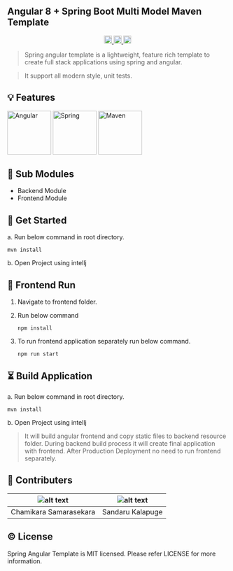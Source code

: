 ## Angular 8 + Spring Boot Multi Model Maven Template

<p align="center">  
  <a href="https://travis-ci.org/yohangz/packer-cli">
    <img src="https://travis-ci.org/yohangz/packer-cli.svg?branch=master" alt="travis build" height="18">
  </a>
  <a href="https://github.com/yohangz/packer-cli/blob/master/LICENSE">
    <img src="https://img.shields.io/badge/license-MIT-blue.svg?style=flat" alt="license" height="18">
  </a>  
  <a href="https://badge.fury.io/js/packer-cli">
    <img src="https://badge.fury.io/js/packer-cli.svg" alt="npm version" height="18">
  </a>
</p>

> Spring angular template is a lightweight, feature rich template to create full stack applications using spring and angular.

> It support all modern style, unit tests.

## :bulb: Features
<p>  
  <img src="https://upload.wikimedia.org/wikipedia/commons/thumb/c/cf/Angular_full_color_logo.svg/768px-      Angular_full_color_logo.svg.png" width="100" height="100" alt="Angular">
  <img src="https://spring.io/img/homepage/icon-spring-cloud.svg" width="100" height="100" alt="Spring">
  <img src="https://seeklogo.com/images/A/apache-logo-89257496F9-seeklogo.com.png" width="100" height="100" alt="Maven">
</p>

## :open_file_folder: Sub Modules

- Backend Module
- Frontend Module

## :tada: Get Started

a. Run below command in root directory.

```
mvn install
```

b. Open Project using intellj

## :art: Frontend Run

1. Navigate to frontend folder.
2. Run below command

    ```$xslt
    npm install
   ```
   
3. To run frontend application separately run below command.

    ```$xslt
    npm run start
    ```

## :hourglass_flowing_sand: Build Application


a. Run below command in root directory.

```
mvn install
```

b. Open Project using intellj

> It will build angular frontend and copy static files to backend resource folder.
> During backend build process it will create final application with frontend.
> After Production Deployment no need to run frontend separately.    

## :muscle: Contributers

|![alt text](https://media.licdn.com/dms/image/C5103AQE0uW7rfqd1rQ/profile-displayphoto-shrink_200_200/0?e=1577318400&v=beta&t=loqxZ-HpALW7zpWwL_Nl-aCrT4H9n3SANUZa2Cb8J_c "Chamikara Samarasekara")   |  ![alt text](https://media.licdn.com/dms/image/C5103AQHrroUZDDAUGg/profile-displayphoto-shrink_200_200/0?e=1577318400&v=beta&t=egTXJneusLCBj5Wyr1ikQpEahAzqIh7NvLQUpbnecSk "Sandaru Kalapuge")  |
|---|---|
|  Chamikara Samarasekara | Sandaru Kalapuge  |

## :copyright: License
Spring Angular Template is MIT licensed. Please refer LICENSE for more information.
